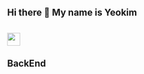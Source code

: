 

<!--
**duswnsxnxn/duswnsxnxn** is a ✨ _special_ ✨ repository because its `README.md` (this file) appears on your GitHub profile.

Here are some ideas to get you started:

- 🔭 I’m currently working on ...
- 🌱 I’m currently learning ...
- 👯 I’m looking to collaborate on ...
- 🤔 I’m looking for help with ...
- 💬 Ask me about ...
- 📫 How to reach me: ...
- 😄 Pronouns: ...
- ⚡ Fun fact: ...
-->
  <h2>Hi there 👋 My name is Yeokim</h2><br>
  <a href="https://abstracted-harmony-a37.notion.site/97cfc5bbbb404559b4ce28ce76dff120"><img src=https://noticon-static.tammolo.com/dgggcrkxq/image/upload/v1566778642/noticon/kjaaizycfgz017qxvlnu.png width="30" height="30"></a>
  <h2>BackEnd</h2>
  
  <img src=""></img>
  <img src=""></img>
  <img src=""></img>
  <img src=""></img>
  <img src=""></img>
  <img src=""></img>

